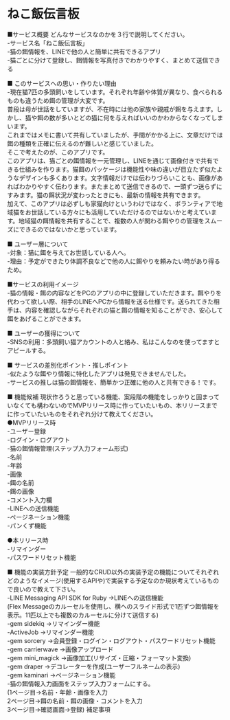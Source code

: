 # ねこ飯伝言板
■サービス概要 どんなサービスなのかを３行で説明してください。  
-サービス名「ねこ飯伝言板」  
-猫の餌情報を、LINEで他の人と簡単に共有できるアプリ  
-猫ごとに分けて登録し、餌情報を写真付きでわかりやすく、まとめて送信できる  

■ このサービスへの思い・作りたい理由  
-現在猫7匹の多頭飼いをしています。それぞれ年齢や体質が異なり、食べられるものも違うため餌の管理が大変です。  
普段は母が世話をしていますが、不在時には他の家族や親戚が餌を与えます。しかし、猫や餌の数が多いとどの猫に何を与えればいいのかわからなくなってしまいます。  
これまではメモに書いて共有していましたが、手間がかかる上に、文章だけでは餌の種類を正確に伝えるのが難しいと感じていました。  
そこで考えたのが、このアプリです。  
このアプリは、猫ごとの餌情報を一元管理し、LINEを通じて画像付きで共有できる仕組みを作ります。猫餌のパッケージは機能性や味の違いが目立たず似たようなデザインも多くあります。文字情報だけでは伝わりづらいことも、画像があればわかりやすく伝わります。またまとめて送信できるので、一頭ずつ送らずにすみます。猫の餌状況が変わったときにも、最新の情報を共有できます。  
加えて、このアプリは必ずしも家猫向けというわけではなく、ボランティアで地域猫をお世話している方々にも活用していただけるのではないかと考えています。地域猫の餌情報を共有することで、複数の人が関わる餌やりの管理をスムーズにできるのではないかと思っています。  

■ ユーザー層について  
-対象：猫に餌を与えてお世話している人へ。  
-理由：予定ができたり体調不良などで他の人に餌やりを頼みたい時があり得るため。  

■サービスの利用イメージ  
-猫の情報・餌の内容などをPCのアプリの中に登録していただきます。餌やりを代わって欲しい際、相手のLINEへPCから情報を送る仕様です。送られてきた相手は、内容を確認しながらそれぞれの猫と餌の情報を知ることができ、安心して餌をあげることができます。  

■ ユーザーの獲得について  
-SNSの利用：多頭飼い猫アカウントの人と絡み、私はこんなのを使ってますとアピールする。  

■ サービスの差別化ポイント・推しポイント  
-似たような餌やり情報に特化したアプリは発見できませんでした。  
-サービスの推しは猫の餌情報を、簡単かつ正確に他の人と共有できる！です。  

■ 機能候補 現状作ろうと思っている機能、案段階の機能をしっかりと固まっていなくても構わないのでMVPリリース時に作っていたいもの、本リリースまでに作っていたいものをそれぞれ分けて教えてください。  
●MVPリリース時  
-ユーザー登録  
-ログイン・ログアウト  
-猫の餌情報管理(ステップ入力フォーム形式)  
-名前  
-年齢  
-画像  
-餌の名前  
-餌の画像  
-コメント入力欄  
-LINEへの送信機能  
-ページネーション機能  
-パンくず機能  

●本リリース時  
-リマインダー  
-パスワードリセット機能  

■ 機能の実装方針予定 一般的なCRUD以外の実装予定の機能についてそれぞれどのようなイメージ(使用するAPIや)で実装する予定なのか現状考えているもので良いので教えて下さい。  
-LINE Messaging API SDK for Ruby →LINEへの送信機能  
(Flex Messageのカルーセルを使用し、横へのスライド形式で1匹ずつ餌情報を表示。11匹以上でも複数のカルーセルに分けて送信する)  
-gem sidekiq →リマインダー機能  
-ActiveJob →リマインダー機能  
-gem sorcery →会員登録・ログイン・ログアウト・パスワードリセット機能  
-gem carrierwave →画像アップロード  
-gem mini_magick →画像加工(リサイズ・圧縮・フォーマット変換)  
-gem draper →デコレーターを作成(ユーザーフルネームの表示)  
-gem kaminari →ページネーション機能  
-猫の餌情報入力画面をステップ入力フォームにする。  
(1ページ目→名前・年齢・画像を入力  
2ページ目→餌の名前・餌の画像・コメントを入力  
 3ページ目→確認画面→登録) 補足事項  